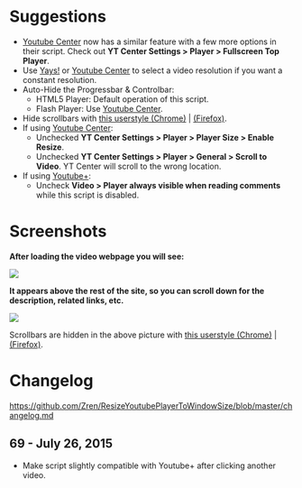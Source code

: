 # Suggestions
* [Youtube Center](https://github.com/YePpHa/YouTubeCenter/wiki) now has a similar feature with a few more options in their script. Check out **YT Center Settings > Player > Fullscreen Top Player**.
* Use [Yays!](http://eugenox.appspot.com/script/yays) or [Youtube Center](https://github.com/YePpHa/YouTubeCenter/wiki) to select a video resolution if you want a constant resolution.
* Auto-Hide the Progressbar & Controlbar:
    * HTML5 Player: Default operation of this script.
    * Flash Player: Use [Youtube Center](https://github.com/YePpHa/YouTubeCenter/wiki).
* Hide scrollbars with [this userstyle (Chrome)](https://userstyles.org/styles/115328/hidden-scrollbars) | [(Firefox)](https://userstyles.org/styles/5449/scrollbar-hidden-hide-scrollbars-totally).
* If using [Youtube Center](https://github.com/YePpHa/YouTubeCenter/wiki):
    * Unchecked **YT Center Settings > Player > Player Size > Enable Resize**.
    * Unchecked **YT Center Settings > Player > General > Scroll to Video**. YT Center will scroll to the wrong location.
* If using [Youtube+](https://greasyfork.org/en/scripts/9932-youtube):
    * Uncheck **Video > Player always visible when reading comments** while this script is disabled.

# Screenshots

**After loading the video webpage you will see:**

[![](https://i.imgur.com/ja8Kx.jpg)](https://i.imgur.com/ja8Kx.jpg)

**It appears above the rest of the site, so you can scroll down for the description, related links, etc.**

[![](https://i.imgur.com/RiodhIb.jpg)](https://i.imgur.com/RiodhIb.jpg)

Scrollbars are hidden in the above picture with [this userstyle (Chrome)](https://userstyles.org/styles/115328/hidden-scrollbars) | [(Firefox)](https://userstyles.org/styles/5449/scrollbar-hidden-hide-scrollbars-totally).

# Changelog

https://github.com/Zren/ResizeYoutubePlayerToWindowSize/blob/master/changelog.md

## 69 - July 26, 2015

* Make script slightly compatible with Youtube+ after clicking another video.
